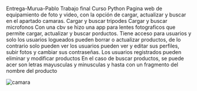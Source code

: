 Entrega-Murua-Pablo Trabajo final Curso Python 
Pagina web de equipamiento de foto y video, con la opción de cargar, actualizar y buscar en el apartado camaras.
Cargar y buscar tripodes
Cargar y buscar microfonos 
Con una cbv se hizo una app para lentes fotograficos que permite cargar, actualizar y buscar porductos.
Tiene acceso para usuarios y solo los usuarios logueados pueden borrar o actualizar productos, de lo contrario solo pueden ver
los usuarios pueden ver y editar sus perfiles, subir fotos y cambiar sus contraseñas.
Los usuarios registrados pueden eliminar y modificar productos 
En el caso de buscar productos, se puede acer son letras mayusculas y minusculas y hasta con un fragmento del nombre del producto







![camara](https://github.com/muruapablo/3--Pre-Entrega-Murua-Pablo/assets/133605578/2165560e-404e-4dfc-9826-cce183dc0b58)
